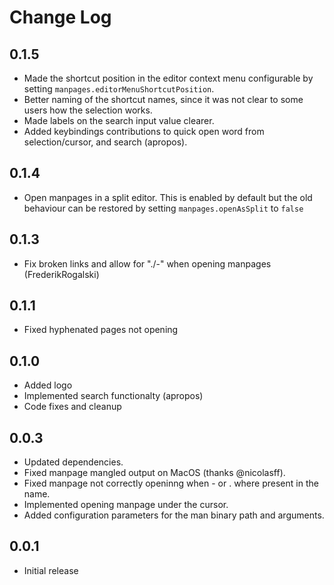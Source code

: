 # Change Log


## 0.1.5
- Made the shortcut position in the editor context menu configurable by setting `manpages.editorMenuShortcutPosition`.
- Better naming of the shortcut names, since it was not clear to some users how the selection works.
- Made labels on the search input value clearer.
- Added keybindings contributions to quick open word from selection/cursor, and search (apropos).

## 0.1.4
- Open manpages in a split editor. This is enabled by default but the old behaviour can
  be restored by setting `manpages.openAsSplit` to `false`

## 0.1.3
- Fix broken links and allow for "./-" when opening manpages (FrederikRogalski)

## 0.1.1
- Fixed hyphenated pages not opening

## 0.1.0

- Added logo
- Implemented search functionalty (apropos)
- Code fixes and cleanup

## 0.0.3

- Updated dependencies.
- Fixed manpage mangled output on MacOS (thanks @nicolasff).
- Fixed manpage not correctly openinng when - or . where present in the name.
- Implemented opening manpage under the cursor.
- Added configuration parameters for the man binary path and arguments.

## 0.0.1

- Initial release
